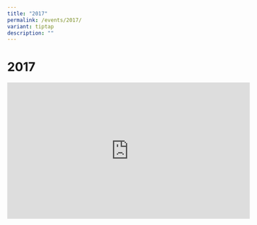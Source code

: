 ```yaml
---
title: "2017"
permalink: /events/2017/
variant: tiptap
description: ""
---
```

<h1>2017</h1><div class="iframe-wrapper"><iframe height="315" width="560" allowfullscreen="true" frameborder="0" src="https://www.youtube.com/embed/A8OmJw_yMQ4?si=owBXBGYaxmTqzffA"></iframe></div><p></p>